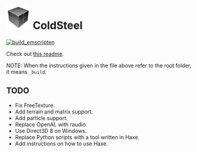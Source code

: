 # ![icon](logo.png) ColdSteel

[![build_emscripten](https://github.com/JaviCervera/coldsteel/actions/workflows/build_emscripten.yml/badge.svg)](https://github.com/JaviCervera/coldsteel/actions/workflows/build_emscripten.yml)

Check out [this readme](_build/README.md).

NOTE: When the instructions given in the file above refer to the root folder, it means `_build`.

## TODO

* Fix FreeTexture.
* Add terrain and matrix support.
* Add particle support.
* Replace OpenAL with raudio.
* Use Direct3D 8 on Windows.
* Replace Python scripts with a tool written in Haxe.
* Add instructions on how to use Haxe.
